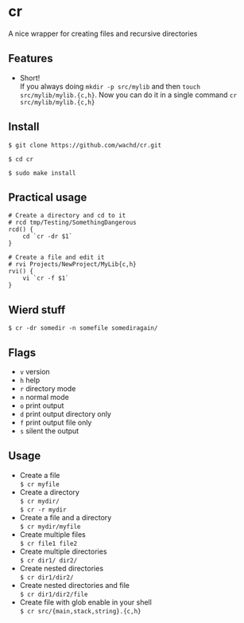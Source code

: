 # cr
A nice wrapper for creating files and recursive directories

## Features
- Short!  
  If you always doing `mkdir -p src/mylib` and then `touch src/mylib/mylib.{c,h}`.
  Now you can do it in a single command `cr src/mylib/mylib.{c,h}`

## Install
`$ git clone https://github.com/wachd/cr.git`

`$ cd cr`

`$ sudo make install`

## Practical usage
```shell
# Create a directory and cd to it
# rcd tmp/Testing/SomethingDangerous
rcd() {
    cd `cr -dr $1`
}

# Create a file and edit it
# rvi Projects/NewProject/MyLib{c,h}
rvi() {
    vi `cr -f $1`
}

```

## Wierd stuff
`$ cr -dr somedir -n somefile somediragain/`

## Flags
- `v` version
- `h` help
- `r` directory mode
- `n` normal mode
- `o` print output
- `d` print output directory only
- `f` print output file only
- `s` silent the output

## Usage
- Create a file  
  `$ cr myfile`
- Create a directory  
  `$ cr mydir/`  
  `$ cr -r mydir`
- Create a file and a directory  
  `$ cr mydir/myfile`
- Create multiple files  
  `$ cr file1 file2`
- Create multiple directories  
  `$ cr dir1/ dir2/`
- Create nested directories  
  `$ cr dir1/dir2/`
- Create nested directories and file  
  `$ cr dir1/dir2/file`
- Create file with glob enable in your shell  
  `$ cr src/{main,stack,string}.{c,h}`
